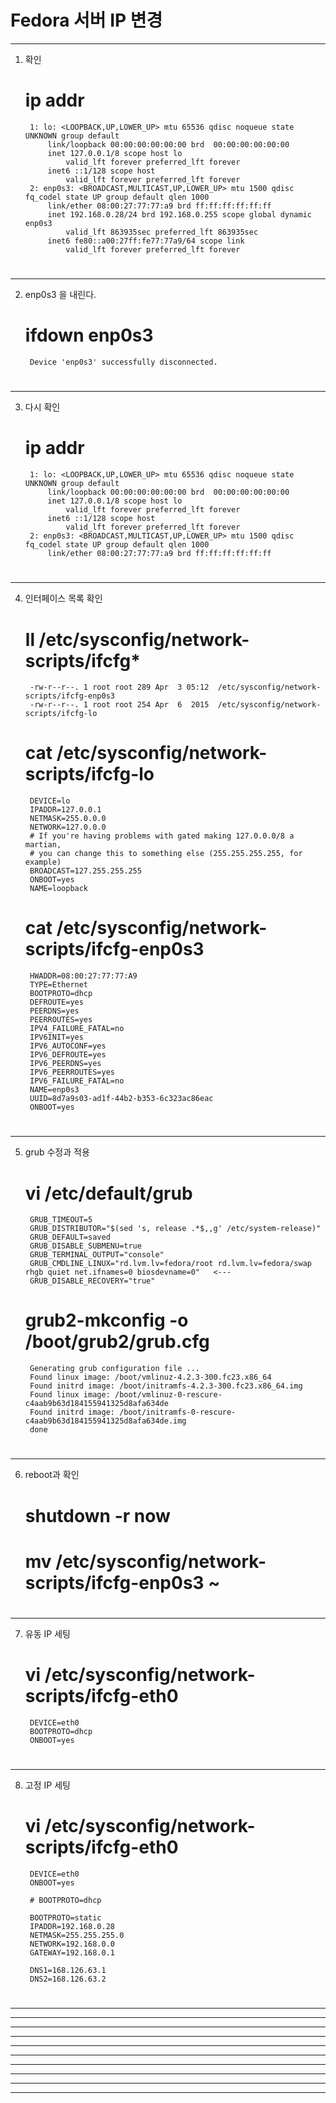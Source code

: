 # Fedora 서버 IP 변경

--------------------------------------------------------------------------------------------------
1. 확인

	# ip addr

		1: lo: <LOOPBACK,UP,LOWER_UP> mtu 65536 qdisc noqueue state UNKNOWN group default
			link/loopback 00:00:00:00:00:00 brd  00:00:00:00:00:00
			inet 127.0.0.1/8 scope host lo
				valid_lft forever preferred_lft forever
			inet6 ::1/128 scope host
				valid_lft forever preferred_lft forever
		2: enp0s3: <BROADCAST,MULTICAST,UP,LOWER_UP> mtu 1500 qdisc fq_codel state UP group default qlen 1000
			link/ether 08:00:27:77:77:a9 brd ff:ff:ff:ff:ff:ff
			inet 192.168.0.28/24 brd 192.168.0.255 scope global dynamic enp0s3
				valid_lft 863935sec preferred_lft 863935sec
			inet6 fe80::a00:27ff:fe77:77a9/64 scope link
				valid_lft forever preferred_lft forever

	# 


--------------------------------------------------------------------------------------------------
2. enp0s3 을 내린다.

	# ifdown enp0s3
	
		Device 'enp0s3' successfully disconnected.
	
	#
	
--------------------------------------------------------------------------------------------------
3. 다시 확인

	# ip addr

		1: lo: <LOOPBACK,UP,LOWER_UP> mtu 65536 qdisc noqueue state UNKNOWN group default
			link/loopback 00:00:00:00:00:00 brd  00:00:00:00:00:00
			inet 127.0.0.1/8 scope host lo
				valid_lft forever preferred_lft forever
			inet6 ::1/128 scope host
				valid_lft forever preferred_lft forever
		2: enp0s3: <BROADCAST,MULTICAST,UP,LOWER_UP> mtu 1500 qdisc fq_codel state UP group default qlen 1000
			link/ether 08:00:27:77:77:a9 brd ff:ff:ff:ff:ff:ff

	# 

--------------------------------------------------------------------------------------------------
4. 인터페이스 목록 확인

	# ll /etc/sysconfig/network-scripts/ifcfg*
	
		-rw-r--r--. 1 root root 289 Apr  3 05:12  /etc/sysconfig/network-scripts/ifcfg-enp0s3
		-rw-r--r--. 1 root root 254 Apr  6  2015  /etc/sysconfig/network-scripts/ifcfg-lo
	
	# cat /etc/sysconfig/network-scripts/ifcfg-lo
	
		DEVICE=lo
		IPADDR=127.0.0.1
		NETMASK=255.0.0.0
		NETWORK=127.0.0.0
		# If you're having problems with gated making 127.0.0.0/8 a martian,
		# you can change this to something else (255.255.255.255, for example)
		BROADCAST=127.255.255.255
		ONBOOT=yes
		NAME=loopback
	
	# cat /etc/sysconfig/network-scripts/ifcfg-enp0s3
	
		HWADDR=08:00:27:77:77:A9
		TYPE=Ethernet
		BOOTPROTO=dhcp
		DEFROUTE=yes
		PEERDNS=yes
		PEERROUTES=yes
		IPV4_FAILURE_FATAL=no
		IPV6INIT=yes
		IPV6_AUTOCONF=yes
		IPV6_DEFROUTE=yes
		IPV6_PEERDNS=yes
		IPV6_PEERROUTES=yes
		IPV6_FAILURE_FATAL=no
		NAME=enp0s3
		UUID=8d7a9s03-ad1f-44b2-b353-6c323ac86eac
		ONBOOT=yes
	
	#

--------------------------------------------------------------------------------------------------
5. grub 수정과 적용

	# vi /etc/default/grub
	
		GRUB_TIMEOUT=5
		GRUB_DISTRIBUTOR="$(sed 's, release .*$,,g' /etc/system-release)"
		GRUB_DEFAULT=saved
		GRUB_DISABLE_SUBMENU=true
		GRUB_TERMINAL_OUTPUT="console"
		GRUB_CMDLINE_LINUX="rd.lvm.lv=fedora/root rd.lvm.lv=fedora/swap rhgb quiet net.ifnames=0 biosdevname=0"   <---
		GRUB_DISABLE_RECOVERY="true"
	
	# grub2-mkconfig -o /boot/grub2/grub.cfg
	
		Generating grub configuration file ...
		Found linux image: /boot/vmlinuz-4.2.3-300.fc23.x86_64
		Found initrd image: /boot/initramfs-4.2.3-300.fc23.x86_64.img
		Found linux image: /boot/vmlinuz-0-rescure-c4aab9b63d184155941325d8afa634de
		Found initrd image: /boot/initramfs-0-rescure-c4aab9b63d184155941325d8afa634de.img
		done
	
	#
	
--------------------------------------------------------------------------------------------------
6. reboot과 확인

	# shutdown -r now
	
	# mv /etc/sysconfig/network-scripts/ifcfg-enp0s3 ~
	
	#
	
--------------------------------------------------------------------------------------------------
7. 유동 IP 세팅

	# vi /etc/sysconfig/network-scripts/ifcfg-eth0
	
		DEVICE=eth0
		BOOTPROTO=dhcp
		ONBOOT=yes
	
	#
	
--------------------------------------------------------------------------------------------------
8. 고정 IP 세팅

	# vi /etc/sysconfig/network-scripts/ifcfg-eth0

		DEVICE=eth0
		ONBOOT=yes
		
		# BOOTPROTO=dhcp
		
		BOOTPROTO=static
		IPADDR=192.168.0.28
		NETMASK=255.255.255.0
		NETWORK=192.168.0.0
		GATEWAY=192.168.0.1
		
		DNS1=168.126.63.1
		DNS2=168.126.63.2
	
	#
	
--------------------------------------------------------------------------------------------------
--------------------------------------------------------------------------------------------------
--------------------------------------------------------------------------------------------------
--------------------------------------------------------------------------------------------------
--------------------------------------------------------------------------------------------------
--------------------------------------------------------------------------------------------------
--------------------------------------------------------------------------------------------------
--------------------------------------------------------------------------------------------------
--------------------------------------------------------------------------------------------------
--------------------------------------------------------------------------------------------------








